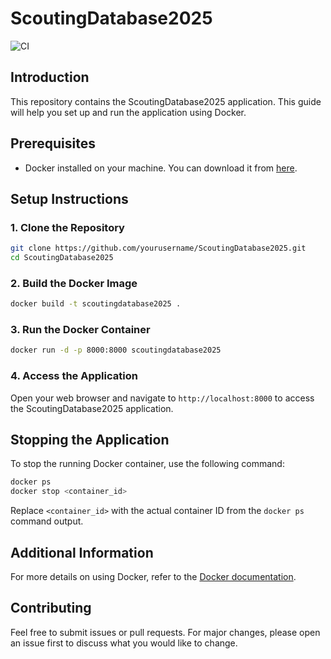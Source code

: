 
# ScoutingDatabase2025
![CI](https://github.com/FlyingToasters3641/ScoutingDatabase2025/actions/workflows/ci.yml/badge.svg)

## Introduction
This repository contains the ScoutingDatabase2025 application. This guide will help you set up and run the application using Docker.

## Prerequisites
- Docker installed on your machine. You can download it from [here](https://www.docker.com/products/docker-desktop).

## Setup Instructions

### 1. Clone the Repository
```bash
git clone https://github.com/yourusername/ScoutingDatabase2025.git
cd ScoutingDatabase2025
```

### 2. Build the Docker Image
```bash
docker build -t scoutingdatabase2025 .
```

### 3. Run the Docker Container
```bash
docker run -d -p 8000:8000 scoutingdatabase2025
```

### 4. Access the Application
Open your web browser and navigate to `http://localhost:8000` to access the ScoutingDatabase2025 application.

## Stopping the Application
To stop the running Docker container, use the following command:
```bash
docker ps
docker stop <container_id>
```

Replace `<container_id>` with the actual container ID from the `docker ps` command output.

## Additional Information
For more details on using Docker, refer to the [Docker documentation](https://docs.docker.com/).

## Contributing
Feel free to submit issues or pull requests. For major changes, please open an issue first to discuss what you would like to change.

